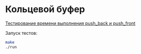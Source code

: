 # Кольцевой буфер

[Тестирование времени выполнения push_back и push_front](./results.png)

Запуск тестов:
```sh
make
./run
```
